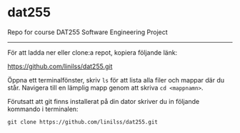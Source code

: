 # dat255
Repo for course DAT255 Software Engineering Project

---

För att ladda ner eller clone:a repot, 
kopiera följande länk: 


https://github.com/linilss/dat255.git

Öppna ett terminalfönster, skriv `ls` för att lista 
alla filer och mappar där du står. Navigera till en 
lämplig mapp genom att skriva `cd <mappnamn>`.

Förutsatt att git finns installerat på din dator 
skriver du in följande kommando i terminalen:

```
git clone https://github.com/linilss/dat255.git
```
